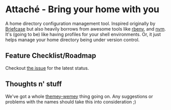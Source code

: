 Attaché - Bring your home with you
==================================

A home directory configuration management tool. Inspired originally by
[Briefcase](https://github.com/jim/briefcase) but also heavily borrows
from awesome tools like [rbenv], and [nvm]. It's (going to be) like
having profiles for your shell environments. Or, it just helps manage
your home directory being under version control.

[rbenv]: https://github.com/sstephenson/rbenv
[nvm]: https://github.com/creationix/nvm

Feature Checklist/Roadmap
-------------------------

Checkout
[the issue](https://github.com/RadicalZephyr/attache/issues/12) for
the latest status.

Thoughts n' stuff
-----------------

We've got a whole [themey-wemey] thing going on. Any suggestions or
problems with the names should take this into consideration ;)

[themey-wemey]: http://www.zephyrizing.net/images/timey-wimey.gif
